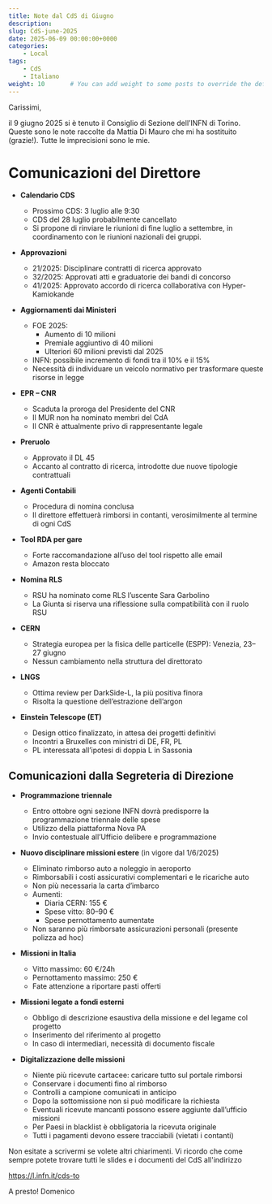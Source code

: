 ```yaml
---
title: Note dal CdS di Giugno
description: 
slug: CdS-june-2025
date: 2025-06-09 00:00:00+0000
categories:
    - Local
tags:
    - CdS
    - Italiano
weight: 10       # You can add weight to some posts to override the default sorting (date descending)
---
```


Carissimi,

il 9 giugno 2025 si è tenuto il Consiglio di Sezione dell’INFN di Torino. Queste sono le note raccolte da Mattia Di Mauro che mi ha sostituito (grazie!). Tutte le imprecisioni sono le mie.

# Comunicazioni del Direttore

- **Calendario CDS**  
  - Prossimo CDS: 3 luglio alle 9:30  
  - CDS del 28 luglio probabilmente cancellato  
  - Si propone di rinviare le riunioni di fine luglio a settembre, in coordinamento con le riunioni nazionali dei gruppi.

- **Approvazioni**
  - 21/2025: Disciplinare contratti di ricerca approvato
  - 32/2025: Approvati atti e graduatorie dei bandi di concorso
  - 41/2025: Approvato accordo di ricerca collaborativa con Hyper-Kamiokande

- **Aggiornamenti dai Ministeri**
  - FOE 2025:
    - Aumento di 10 milioni
    - Premiale aggiuntivo di 40 milioni
    - Ulteriori 60 milioni previsti dal 2025
  - INFN: possibile incremento di fondi tra il 10% e il 15%
  - Necessità di individuare un veicolo normativo per trasformare queste risorse in legge

- **EPR – CNR**
  - Scaduta la proroga del Presidente del CNR
  - Il MUR non ha nominato membri del CdA
  - Il CNR è attualmente privo di rappresentante legale

- **Preruolo**
  - Approvato il DL 45
  - Accanto al contratto di ricerca, introdotte due nuove tipologie contrattuali

- **Agenti Contabili**
  - Procedura di nomina conclusa
  - Il direttore effettuerà rimborsi in contanti, verosimilmente al termine di ogni CdS

- **Tool RDA per gare**
  - Forte raccomandazione all’uso del tool rispetto alle email
  - Amazon resta bloccato

- **Nomina RLS**
  - RSU ha nominato come RLS l’uscente Sara Garbolino
  - La Giunta si riserva una riflessione sulla compatibilità con il ruolo RSU

- **CERN**
  - Strategia europea per la fisica delle particelle (ESPP): Venezia, 23–27 giugno
  - Nessun cambiamento nella struttura del direttorato

- **LNGS**
  - Ottima review per DarkSide-L, la più positiva finora
  - Risolta la questione dell’estrazione dell’argon

- **Einstein Telescope (ET)**
  - Design ottico finalizzato, in attesa dei progetti definitivi
  - Incontri a Bruxelles con ministri di DE, FR, PL
  - PL interessata all’ipotesi di doppia L in Sassonia


## Comunicazioni dalla Segreteria di Direzione

- **Programmazione triennale**
  - Entro ottobre ogni sezione INFN dovrà predisporre la programmazione triennale delle spese
  - Utilizzo della piattaforma Nova PA
  - Invio contestuale all’Ufficio delibere e programmazione

- **Nuovo disciplinare missioni estere** (in vigore dal 1/6/2025)
  - Eliminato rimborso auto a noleggio in aeroporto
  - Rimborsabili i costi assicurativi complementari e le ricariche auto
  - Non più necessaria la carta d’imbarco
  - Aumenti:
    - Diaria CERN: 155 €
    - Spese vitto: 80–90 €
    - Spese pernottamento aumentate
  - Non saranno più rimborsate assicurazioni personali (presente polizza ad hoc)

- **Missioni in Italia**
  - Vitto massimo: 60 €/24h
  - Pernottamento massimo: 250 €
  - Fate attenzione a riportare pasti offerti 

- **Missioni legate a fondi esterni**
  - Obbligo di descrizione esaustiva della missione e del legame col progetto
  - Inserimento del riferimento al progetto
  - In caso di intermediari, necessità di documento fiscale

- **Digitalizzazione delle missioni**
  - Niente più ricevute cartacee: caricare tutto sul portale rimborsi
  - Conservare i documenti fino al rimborso
  - Controlli a campione comunicati in anticipo
  - Dopo la sottomissione non si può modificare la richiesta
  - Eventuali ricevute mancanti possono essere aggiunte dall’ufficio missioni
  - Per Paesi in blacklist è obbligatoria la ricevuta originale
  - Tutti i pagamenti devono essere tracciabili (vietati i contanti)


Non esitate a scrivermi se volete altri chiarimenti.
Vi ricordo che come sempre potete trovare tutti le slides e i documenti del CdS all'indirizzo

https://l.infn.it/cds-to

A presto!
Domenico

